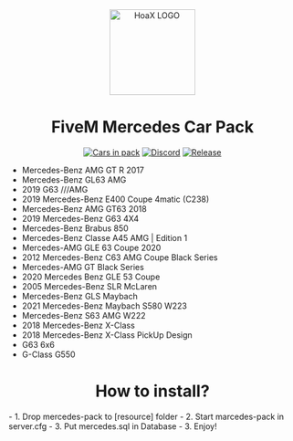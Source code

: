 <div align="center">
    <img href="https://projecterror.dev" width="150" src="https://cdn.discordapp.com/attachments/974415628171632681/1018290609833922641/logo.mine.png?size=4096" alt="HoaX LOGO" />
</div>
<h1 align="center">FiveM Mercedes Car Pack</h1>

<div align="center">

</div>

<div align="center">

[![Cars in pack](https://img.shields.io/badge/Cars%20In%20Pack-21-brightgreen)](https://github.com/hoaxik/mercedes-car-pack/blob/main/CAR_NAMES.md)
[![Discord](https://img.shields.io/badge/Discord-Join%20Now!-blue)](https://discord.gg/t5AXX7xPnm)
[![Release](https://img.shields.io/badge/Release-1.0-red)](https://github.com/hoaxik/mercedes-car-pack/releases/tag/V1.0)
</div>

- Mercedes-Benz AMG GT R 2017
- Mercedes-Benz GL63 AMG
- 2019 G63 ///AMG
- 2019 Mercedes-Benz E400 Coupe 4matic (C238)
- Mercedes-Benz AMG GT63 2018
- 2019 Mercedes-Benz G63 4X4
- Mercedes-Benz Brabus 850
- Mercedes-Benz Classe A45 AMG | Edition 1
- Mercedes-AMG GLE 63 Coupe 2020</h1>
- 2012 Mercedes-Benz C63 AMG Coupe Black Series
- Mercedes-AMG GT Black Series
- 2020 Mercedes Benz GLE 53 Coupe
- 2005 Mercedes-Benz SLR McLaren
- Mercedes-Benz GLS Maybach
- 2021 Mercedes-Benz Maybach S580 W223
- Mercedes-Benz S63 AMG W222
- 2018 Mercedes-Benz X-Class
- 2018 Mercedes-Benz X-Class PickUp Design
- G63 6x6
- G-Class G550

<h1 align="center">How to install?</h1>
- 1. Drop mercedes-pack to [resource] folder
- 2. Start marcedes-pack in server.cfg
- 3. Put mercedes.sql in Database
- 3. Enjoy!
